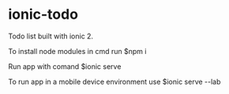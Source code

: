 # ionic-todo
Todo list built with ionic 2.

To install node modules in cmd run $npm i

Run app with comand $ionic serve

To run app in a mobile device environment
use $ionic serve --lab
